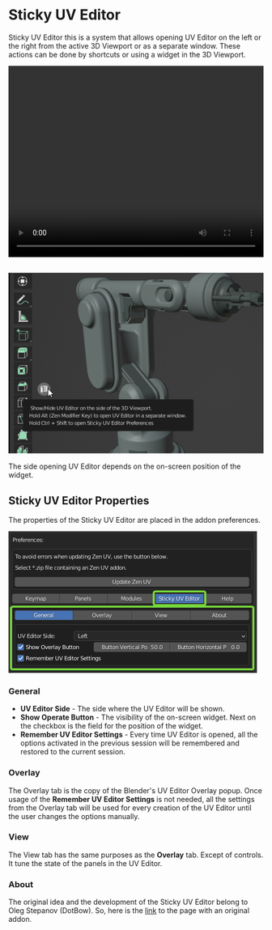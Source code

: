 # Sticky UV Editor

Sticky UV Editor this is a system that allows opening UV Editor on the left or the right from the active 3D Viewport or as a separate window. These actions can be done by shortcuts or using a widget in the 3D Viewport.

<!-- ![](img/screen/sticky_uv_editor/sticky_uv_editor_preview.gif) -->
<div style="position: relative; width: 100%; height: 0; padding-bottom: 75%;">
    <video src="https://github.com/ZenMastersTeam/Zen-UV/raw/main/mkdocs/img/screen/sticky_uv_editor/sticky_uv_editor_preview.mp4" type="video/mp4" style="position: absolute; top: 0; left: 0; width: 100%; height: 100%;" controls />
</div>
<br>

![](img/screen/sticky_uv_editor/stk_widget.png)

The side opening UV Editor depends on the on-screen position of the widget.

## Sticky UV Editor Properties

The properties of the Sticky UV Editor are placed in the addon preferences.

![](img/screen/sticky_uv_editor/stk_uv_ed_prefs.png)

### General

 - **UV Editor Side** - The side where the UV Editor will be shown.
 - **Show Operate Button** - The visibility of the on-screen widget. Next on the checkbox is the field for the position of the widget.
 - **Remember UV Editor Settings** - Every time UV Editor is opened, all the options activated in the previous session will be remembered and restored to the current session.

### Overlay

The Overlay tab is the copy of the Blender's UV Editor Overlay popup. Once usage of the **Remember UV Editor Settings** is not needed, all the settings from the Overlay tab will be used for every creation of the UV Editor until the user changes the options manually.

### View

The View tab has the same purposes as the **Overlay** tab. Except of controls. It tune the state of the panels in the UV Editor.

### About

The original idea and the development of the Sticky UV Editor belong to Oleg Stepanov (DotBow).
So, here is the [link](https://github.com/DotBow/Blender-Sticky-UV-Editor-Add-on) to the page with an original addon.